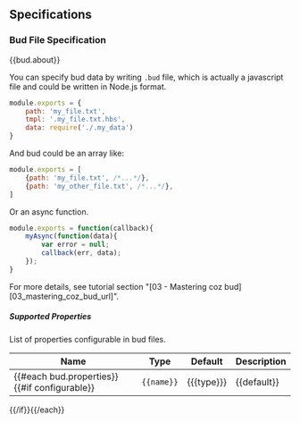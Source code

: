 Specifications
---------

<a name="spec-bud-spec"></a>
### Bud File Specification

{{bud.about}}

You can specify bud data by writing `.bud` file, which is actually a javascript file and could be written in Node.js format.

```Javascript
module.exports = {
    path: 'my_file.txt',
    tmpl: '.my_file.txt.hbs',
    data: require('./.my_data')
}
```

And bud could be an array like:

```Javascript
module.exports = [
    {path: 'my_file.txt', /*...*/},
    {path: 'my_other_file.txt', /*...*/},
]
```

Or an async function.

```Javascript
module.exports = function(callback){
    myAsync(function(data){
        var error = null;
        callback(err, data);
    });
}
```

For more details, see tutorial section "[03 - Mastering coz bud][03_mastering_coz_bud_url]".

##### Supported Properties

List of properties configurable in bud files.

| Name | Type | Default | Description |
| ----- | ----- | ----- | ----- |
{{#each bud.properties}}{{#if configurable}}| `{{name}}` | {{{type}}} | {{default}} | {{description}} |
{{/if}}{{/each}}

